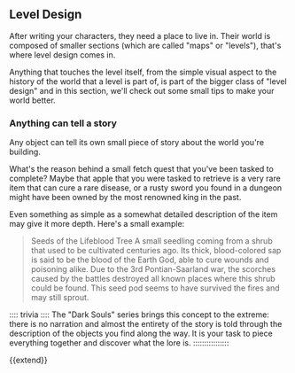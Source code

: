 Level Design
------------

After writing your characters, they need a place to live in. Their world is composed of smaller sections (which are called "maps" or "levels"), that's where level design comes in.

Anything that touches the level itself, from the simple visual aspect to the history of the world that a level is part of, is part of the bigger class of "level design" and in this section, we'll check out some small tips to make your world better.

### Anything can tell a story

Any object can tell its own small piece of story about the world you're building.

What's the reason behind a small fetch quest that you've been tasked to complete? Maybe that apple that you were tasked to retrieve is a very rare item that can cure a rare disease, or a rusty sword you found in a dungeon might have been owned by the most renowned king in the past.

Even something as simple as a somewhat detailed description of the item may give it more depth. Here's a small example:

> Seeds of the Lifeblood Tree
> A small seedling coming from a shrub that used to be cultivated centuries ago. Its thick, blood-colored sap is said to be the blood of the Earth God, able to cure wounds and poisoning alike.
> Due to the 3rd Pontian-Saarland war, the scorches caused by the battles destroyed all known places where this shrub could be found. This seed pod seems to have survived the fires and may still sprout.

:::: trivia ::::
The "Dark Souls" series brings this concept to the extreme: there is no narration and almost the entirety of the story is told through the description of the objects you find along the way. It is your task to piece everything together and discover what the lore is.
::::::::::::::::

{{extend}}
